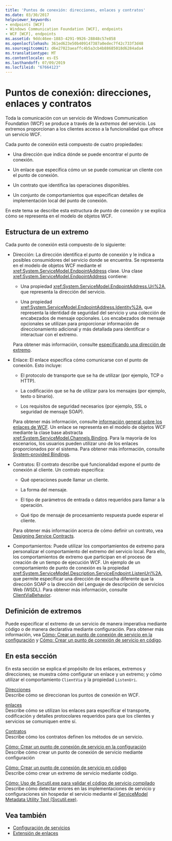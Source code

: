 ```yaml
---
title: 'Puntos de conexión: direcciones, enlaces y contratos'
ms.date: 03/30/2017
helpviewer_keywords:
- endpoints [WCF]
- Windows Communication Foundation [WCF], endpoints
- WCF [WCF], endpoints
ms.assetid: 9ddc46ee-1883-4291-9926-28848c57e858
ms.openlocfilehash: 361ed623e50b409147387a0edec7f42c733f3d48
ms.sourcegitcommit: d6e27023aeaffc4b5a3cb4b88685018d6284ada4
ms.translationtype: MT
ms.contentlocale: es-ES
ms.lasthandoff: 07/09/2019
ms.locfileid: "67664123"
---
```

# <a name="endpoints-addresses-bindings-and-contracts"></a>Puntos de conexión: direcciones, enlaces y contratos

Toda la comunicación con un servicio de Windows Communication Foundation (WCF) se produce a través de la *extremos* del servicio. Los extremos proporcionan a los clientes acceso a la funcionalidad que ofrece un servicio WCF.

Cada punto de conexión está compuesto de cuatro propiedades:

- Una dirección que indica dónde se puede encontrar el punto de conexión.

- Un enlace que especifica cómo un se puede comunicar un cliente con el punto de conexión.

- Un contrato que identifica las operaciones disponibles.

- Un conjunto de comportamientos que especifican detalles de implementación local del punto de conexión.

En este tema se describe esta estructura de punto de conexión y se explica cómo se representa en el modelo de objetos WCF.

## <a name="the-structure-of-an-endpoint"></a>Estructura de un extremo

Cada punto de conexión está compuesto de lo siguiente:

- Dirección: La dirección identifica el punto de conexión y le indica a posibles consumidores del servicio donde se encuentra. Se representa en el modelo de objetos WCF mediante el <xref:System.ServiceModel.EndpointAddress> clase. Una clase <xref:System.ServiceModel.EndpointAddress> contiene:

  - Una propiedad <xref:System.ServiceModel.EndpointAddress.Uri%2A>, que representa la dirección del servicio.

  - Una propiedad <xref:System.ServiceModel.EndpointAddress.Identity%2A>, que representa la identidad de seguridad del servicio y una colección de encabezados de mensaje opcionales. Los encabezados de mensaje opcionales se utilizan para proporcionar información de direccionamiento adicional y más detallada para identificar o interactuar con el extremo.

  Para obtener más información, consulte [especificando una dirección de extremo](../../../../docs/framework/wcf/specifying-an-endpoint-address.md).

- Enlace: El enlace especifica cómo comunicarse con el punto de conexión. Esto incluye:

  - El protocolo de transporte que se ha de utilizar (por ejemplo, TCP o HTTP).

  - La codificación que se ha de utilizar para los mensajes (por ejemplo, texto o binario).

  - Los requisitos de seguridad necesarios (por ejemplo, SSL o seguridad de mensaje SOAP).

  Para obtener más información, consulte [información general sobre los enlaces de WCF](../../../../docs/framework/wcf/bindings-overview.md). Un enlace se representa en el modelo de objetos WCF mediante la clase base abstracta <xref:System.ServiceModel.Channels.Binding>. Para la mayoría de los escenarios, los usuarios pueden utilizar uno de los enlaces proporcionados por el sistema. Para obtener más información, consulte [System-provided Bindings](../../../../docs/framework/wcf/system-provided-bindings.md).

- Contratos: El contrato describe qué funcionalidad expone el punto de conexión al cliente. Un contrato especifica:

  - Qué operaciones puede llamar un cliente.

  - La forma del mensaje.

  - El tipo de parámetros de entrada o datos requeridos para llamar a la operación.

  - Qué tipo de mensaje de procesamiento respuesta puede esperar el cliente.

  Para obtener más información acerca de cómo definir un contrato, vea [Designing Service Contracts](../../../../docs/framework/wcf/designing-service-contracts.md).

- Comportamientos: Puede utilizar los comportamientos de extremo para personalizar el comportamiento del extremo del servicio local. Para ello, los comportamientos de extremo que participan en el proceso de creación de un tiempo de ejecución WCF. Un ejemplo de un comportamiento de punto de conexión es la propiedad <xref:System.ServiceModel.Description.ServiceEndpoint.ListenUri%2A>, que permite especificar una dirección de escucha diferente que la dirección SOAP o la dirección del Lenguaje de descripción de servicios Web (WSDL). Para obtener más información, consulte [ClientViaBehavior](../../../../docs/framework/wcf/diagnostics/wmi/clientviabehavior.md).

## <a name="defining-endpoints"></a>Definición de extremos

Puede especificar el extremo de un servicio de manera imperativa mediante código o de manera declarativa mediante configuración. Para obtener más información, vea [Cómo: Crear un punto de conexión de servicio en la configuración](../../../../docs/framework/wcf/feature-details/how-to-create-a-service-endpoint-in-configuration.md) y [Cómo: Crear un punto de conexión de servicio en código](../../../../docs/framework/wcf/feature-details/how-to-create-a-service-endpoint-in-code.md).

## <a name="in-this-section"></a>En esta sección

En esta sección se explica el propósito de los enlaces, extremos y direcciones; se muestra cómo configurar un enlace y un extremo; y cómo utilizar el comportamiento `ClientVia` y la propiedad `ListenUri`.

[Direcciones](../../../../docs/framework/wcf/feature-details/endpoint-addresses.md)\
Describe cómo se direccionan los puntos de conexión en WCF.

[enlaces](../../../../docs/framework/wcf/feature-details/bindings.md)\
Describe cómo se utilizan los enlaces para especificar el transporte, codificación y detalles protocolares requeridos para que los clientes y servicios se comuniquen entre sí.

[Contratos](../../../../docs/framework/wcf/feature-details/contracts.md)\
Describe cómo los contratos definen los métodos de un servicio.

[Cómo: Crear un punto de conexión de servicio en la configuración](../../../../docs/framework/wcf/feature-details/how-to-create-a-service-endpoint-in-configuration.md)\
Describe cómo crear un punto de conexión de servicio mediante configuración

[Cómo: Crear un punto de conexión de servicio en código](../../../../docs/framework/wcf/feature-details/how-to-create-a-service-endpoint-in-code.md)\
Describe cómo crear un extremo de servicio mediante código.

[Cómo: Uso de Svcutil.exe para validar el código de servicio compilado](../../../../docs/framework/wcf/feature-details/how-to-use-svcutil-exe-to-validate-compiled-service-code.md)\
Describe cómo detectar errores en las implementaciones de servicio y configuraciones sin hospedar el servicio mediante el [ServiceModel Metadata Utility Tool (Svcutil.exe)](../../../../docs/framework/wcf/servicemodel-metadata-utility-tool-svcutil-exe.md).

## <a name="see-also"></a>Vea también

- [Configuración de servicios](../../../../docs/framework/wcf/configuring-services.md)
- [Extensión de enlaces](../../../../docs/framework/wcf/extending/extending-bindings.md)
